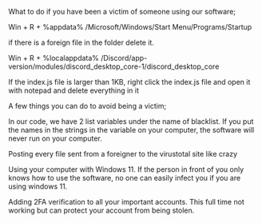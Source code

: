 What to do if you have been a victim of someone using our software;

Win + R + %appdata% /Microsoft/Windows/Start Menu/Programs/Startup

if there is a foreign file in the folder delete it.

Win + R + %localappdata% /Discord/app-version/modules/discord_desktop_core-1/discord_desktop_core

If the index.js file is larger than 1KB, right click the index.js file and open it with notepad and delete everything in it

A few things you can do to avoid being a victim;

In our code, we have 2 list variables under the name of blacklist. If you put the names in the strings in the variable on your computer, the software will never run on your computer.

Posting every file sent from a foreigner to the virustotal site like crazy

Using your computer with Windows 11. If the person in front of you only knows how to use the software, no one can easily infect you if you are using windows 11.

Adding 2FA verification to all your important accounts. This full time not working but can protect your account from being stolen.
